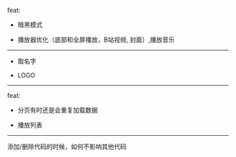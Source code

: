 feat:

- 暗黑模式

- 播放器优化（底部和全屏播放，B站视频, 封面）,播放音乐

---

- 取名字

- LOGO

---

feat:

- 分页有时还是会重复加载数据

- 播放列表

---

添加/删除代码的时候，如何不影响其他代码
